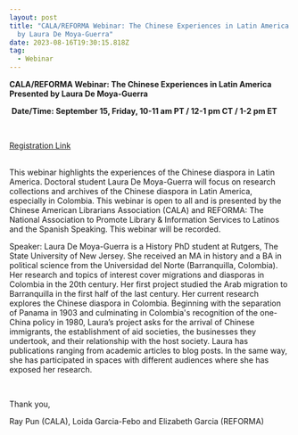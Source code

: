 ```yaml
---
layout: post
title: "CALA/REFORMA Webinar: The Chinese Experiences in Latin America Presented
  by Laura De Moya-Guerra"
date: 2023-08-16T19:30:15.818Z
tag:
  - Webinar
---
```

**CALA/REFORMA Webinar: The Chinese Experiences in Latin America Presented by Laura De Moya-Guerra**

 **Date/Time: September 15, Friday, 10-11 am PT / 12-1 pm CT / 1-2 pm ET**

 

[Registration Link](https://nam11.safelinks.protection.outlook.com/?url=https%3A%2F%2Fus02web.zoom.us%2Fmeeting%2Fregister%2FtZcsd-6sqDktE9RIsYqar458Bm9CB4lU3bke&data=05%7C01%7Cw.liu%40louisville.edu%7C978837f3e448458c629508db9e722566%7Cdd246e4a54344e158ae391ad9797b209%7C0%7C0%7C638277985319594378%7CUnknown%7CTWFpbGZsb3d8eyJWIjoiMC4wLjAwMDAiLCJQIjoiV2luMzIiLCJBTiI6Ik1haWwiLCJXVCI6Mn0%3D%7C3000%7C%7C%7C&sdata=PlIn%2Ble67EZvXowTYozKdwVoOlTw1GT75zos7JNEpNU%3D&reserved=0)

\
This webinar highlights the experiences of the Chinese diaspora in Latin America. Doctoral student Laura De Moya-Guerra will focus on research collections and archives of the Chinese diaspora in Latin America, especially in Colombia. This webinar is open to all and is presented by the Chinese American Librarians Association (CALA) and REFORMA: The National Association to Promote Library & Information Services to Latinos and the Spanish Speaking. This webinar will be recorded. 

Speaker: Laura De Moya-Guerra is a History PhD student at Rutgers, The State University of New Jersey. She received an MA in history and a BA in political science from the Universidad del Norte (Barranquilla, Colombia). Her research and topics of interest cover migrations and diasporas in Colombia in the 20th century. Her first project studied the Arab migration to Barranquilla in the first half of the last century. Her current research explores the Chinese diaspora in Colombia. Beginning with the separation of Panama in 1903 and culminating in Colombia's recognition of the one-China policy in 1980, Laura’s project asks for the arrival of Chinese immigrants, the establishment of aid societies, the businesses they undertook, and their relationship with the host society. Laura has publications ranging from academic articles to blog posts. In the same way, she has participated in spaces with different audiences where she has exposed her research.

 

Thank you,

Ray Pun (CALA), Loida Garcia-Febo and Elizabeth Garcia (REFORMA)
